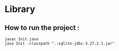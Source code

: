 # Library

## How to run the project : 

```
javac Init.java
java Init -classpath ".:sqlite-jdbc-3.27.2.1.jar"
```
